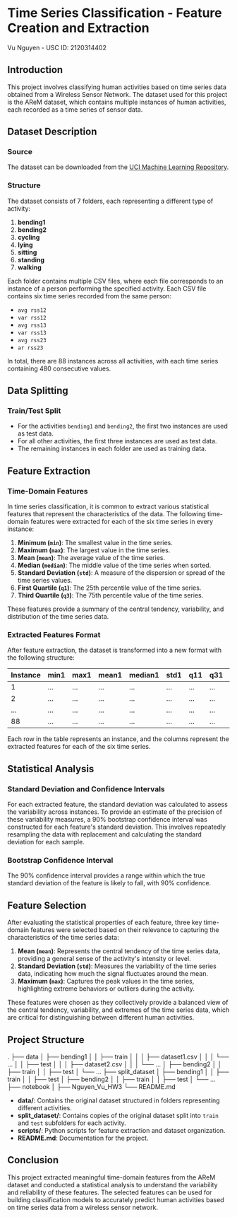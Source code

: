 # Time Series Classification - Feature Creation and Extraction
Vu Nguyen - USC ID: 2120314402

## Introduction

This project involves classifying human activities based on time series data obtained from a Wireless Sensor Network. The dataset used for this project is the AReM dataset, which contains multiple instances of human activities, each recorded as a time series of sensor data.

## Dataset Description

### Source
The dataset can be downloaded from the [UCI Machine Learning Repository](https://archive.ics.uci.edu/ml/datasets/Activity+Recognition+system+based+on+Multisensor+data+fusion+%28AReM%29).

### Structure
The dataset consists of 7 folders, each representing a different type of activity:

1. **bending1**
2. **bending2**
3. **cycling**
4. **lying**
5. **sitting**
6. **standing**
7. **walking**

Each folder contains multiple CSV files, where each file corresponds to an instance of a person performing the specified activity. Each CSV file contains six time series recorded from the same person:

- `avg rss12`
- `var rss12`
- `avg rss13`
- `var rss13`
- `avg rss23`
- `ar rss23`

In total, there are 88 instances across all activities, with each time series containing 480 consecutive values.

## Data Splitting

### Train/Test Split

- For the activities `bending1` and `bending2`, the first two instances are used as test data.
- For all other activities, the first three instances are used as test data.
- The remaining instances in each folder are used as training data.

## Feature Extraction

### Time-Domain Features

In time series classification, it is common to extract various statistical features that represent the characteristics of the data. The following time-domain features were extracted for each of the six time series in every instance:

1. **Minimum (`min`)**: The smallest value in the time series.
2. **Maximum (`max`)**: The largest value in the time series.
3. **Mean (`mean`)**: The average value of the time series.
4. **Median (`median`)**: The middle value of the time series when sorted.
5. **Standard Deviation (`std`)**: A measure of the dispersion or spread of the time series values.
6. **First Quartile (`q1`)**: The 25th percentile value of the time series.
7. **Third Quartile (`q3`)**: The 75th percentile value of the time series.

These features provide a summary of the central tendency, variability, and distribution of the time series data.

### Extracted Features Format

After feature extraction, the dataset is transformed into a new format with the following structure:

| Instance | min1 | max1 | mean1 | median1 | std1 | q11 | q31 | ... | min6 | max6 | mean6 | median6 | std6 | q16 | q36 |
|----------|------|------|-------|---------|------|-----|-----|-----|------|------|-------|---------|------|-----|-----|
| 1        | ...  | ...  | ...   | ...     | ...  | ... | ... | ... | ...  | ...  | ...   | ...     | ...  | ... | ... |
| 2        | ...  | ...  | ...   | ...     | ...  | ... | ... | ... | ...  | ...  | ...   | ...     | ...  | ... | ... |
| ...      | ...  | ...  | ...   | ...     | ...  | ... | ... | ... | ...  | ...  | ...   | ...     | ...  | ... | ... |
| 88       | ...  | ...  | ...   | ...     | ...  | ... | ... | ... | ...  | ...  | ...   | ...     | ...  | ... | ... |

Each row in the table represents an instance, and the columns represent the extracted features for each of the six time series.

## Statistical Analysis

### Standard Deviation and Confidence Intervals

For each extracted feature, the standard deviation was calculated to assess the variability across instances. To provide an estimate of the precision of these variability measures, a 90% bootstrap confidence interval was constructed for each feature's standard deviation. This involves repeatedly resampling the data with replacement and calculating the standard deviation for each sample.

### Bootstrap Confidence Interval
The 90% confidence interval provides a range within which the true standard deviation of the feature is likely to fall, with 90% confidence.

## Feature Selection

After evaluating the statistical properties of each feature, three key time-domain features were selected based on their relevance to capturing the characteristics of the time series data:

1. **Mean (`mean`)**: Represents the central tendency of the time series data, providing a general sense of the activity's intensity or level.
2. **Standard Deviation (`std`)**: Measures the variability of the time series data, indicating how much the signal fluctuates around the mean.
3. **Maximum (`max`)**: Captures the peak values in the time series, highlighting extreme behaviors or outliers during the activity.

These features were chosen as they collectively provide a balanced view of the central tendency, variability, and extremes of the time series data, which are critical for distinguishing between different human activities.

## Project Structure

. ├── data
│   ├── bending1
│   │   ├── train
│   │   │   ├── dataset1.csv
│   │   │   └── ...
│   │   ├── test
│   │   │   ├── dataset2.csv
│   │   │   └── ...
│   ├── bending2
│   │   ├── train
│   │   ├── test
│   └── ...
├── split_dataset
│   ├── bending1
│   │   ├── train
│   │   ├── test
│   ├── bending2
│   │   ├── train
│   │   ├── test
│   └── ...
├── notebook
│   ├── Nguyen_Vu_HW3
└── README.md


- **data/**: Contains the original dataset structured in folders representing different activities.
- **split_dataset/**: Contains copies of the original dataset split into `train` and `test` subfolders for each activity.
- **scripts/**: Python scripts for feature extraction and dataset organization.
- **README.md**: Documentation for the project.

## Conclusion

This project extracted meaningful time-domain features from the AReM dataset and conducted a statistical analysis to understand the variability and reliability of these features. The selected features can be used for building classification models to accurately predict human activities based on time series data from a wireless sensor network.


